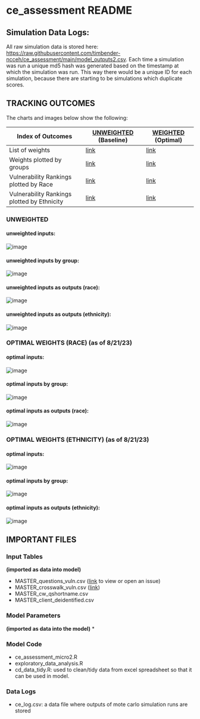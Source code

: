 # ce_assessment README
## Simulation Data Logs:
All raw simulation data is stored here: https://raw.githubusercontent.com/timbender-ncceh/ce_assessment/main/model_outputs2.csv.  Each time a simulation was run a unique md5 hash was generated based on the timestamp at which the simulation was run.  This way there would be a unique ID for each simulation, because there are starting to be simulations which duplicate scores.  

## TRACKING OUTCOMES
The charts and images below show the following: 

| Index of Outcomes | [UNWEIGHTED](https://github.com/timbender-ncceh/ce_assessment/blob/main/README.md#unweighted) (Baseline) | [WEIGHTED](https://github.com/timbender-ncceh/ce_assessment/blob/main/README.md#weighted) (Optimal) | 
|---|---|---|
| List of weights| [link](https://github.com/timbender-ncceh/ce_assessment/blob/main/README.md#unweighted-inputs) | [link](https://github.com/timbender-ncceh/ce_assessment/blob/main/README.md#optimal-inputs) |
| Weights plotted by groups| [link](https://github.com/timbender-ncceh/ce_assessment/blob/main/README.md#unweighted-inputs-by-group) |[link](https://github.com/timbender-ncceh/ce_assessment/blob/main/README.md#optimal-inputs-by-group)|
| Vulnerability Rankings plotted by Race| [link](https://github.com/timbender-ncceh/ce_assessment/blob/main/README.md#unweighted-inputs-as-outputs-race) | [link](https://github.com/timbender-ncceh/ce_assessment/blob/main/README.md#optimal-inputs-as-outputs-race) |
| Vulnerability Rankings plotted by Ethnicity| [link](https://github.com/timbender-ncceh/ce_assessment/blob/main/README.md#unweighted-inputs-as-outputs-ethnicity) | [link](https://github.com/timbender-ncceh/ce_assessment/blob/main/README.md#optimal-inputs-as-outputs-ethnicity) |


### UNWEIGHTED
#### unweighted inputs:
![image](https://github.com/timbender-ncceh/ce_assessment/assets/105810134/b70a00cc-5333-455c-9450-747b9c180a9f)
#### unweighted inputs by group:
![image](https://github.com/timbender-ncceh/ce_assessment/assets/105810134/cf727c49-b650-474c-84b0-fc0433bf2919)
#### unweighted inputs as outputs (race):
![image](https://github.com/timbender-ncceh/ce_assessment/assets/105810134/7c7c0713-a72d-4127-8956-0c68a67e61a6)
#### unweighted inputs as outputs (ethnicity): 
![image](https://github.com/timbender-ncceh/ce_assessment/assets/105810134/93d96c78-3119-4d21-9924-dcedbe1d77cd)

### OPTIMAL WEIGHTS (RACE) (as of 8/21/23)
#### optimal inputs:
![image](https://github.com/timbender-ncceh/ce_assessment/assets/105810134/ccc2665a-a7ad-43f4-bb51-c8dc4f679627)
#### optimal inputs by group:
![image](https://github.com/timbender-ncceh/ce_assessment/assets/105810134/1c8b648d-7f1b-41f2-b767-2bf865343df7)
#### optimal inputs as outputs (race):
![image](https://github.com/timbender-ncceh/ce_assessment/assets/105810134/5211eaa6-d314-487a-86d5-21963014c130)

### OPTIMAL WEIGHTS (ETHNICITY) (as of 8/21/23)
#### optimal inputs: 
![image](https://github.com/timbender-ncceh/ce_assessment/assets/105810134/ccc2665a-a7ad-43f4-bb51-c8dc4f679627)
#### optimal inputs by group:
![image](https://github.com/timbender-ncceh/ce_assessment/assets/105810134/bc3bd728-bd61-4b81-a3b6-42873adf431d)
#### optimal inputs as outputs (ethnicity):
![image](https://github.com/timbender-ncceh/ce_assessment/assets/105810134/2e7cb28a-1e13-4285-8e6f-63c3ed2cf2f5)




## IMPORTANT FILES
### Input Tables 
**(imported as data into model)**
* MASTER_questions_vuln.csv ([link](https://github.com/timbender-ncceh/ce_assessment/blob/main/MASTER_questions_vuln.csv) to view or open an issue)
* MASTER_crosswalk_vuln.csv ([link](https://github.com/timbender-ncceh/ce_assessment/blob/main/MASTER_crosswalk_vuln.csv))
* MASTER_cw_qshortname.csv
* MASTER_client_deidentified.csv
### Model Parameters
**(imported as data into the model)**
* 
### Model Code
* ce_assessment_micro2.R
* exploratory_data_analysis.R
* cd_data_tidy.R: used to clean/tidy data from excel spreadsheet so that it can be used in model.  
### Data Logs
* ce_log.csv: a data file where outputs of mote carlo simulation runs are stored
